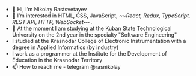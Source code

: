 - 👋 Hi, I’m Nikolay Rastsvetayev 
- 👀 I’m interested in HTML, CSS, JavaScript, *~~React, Redux, TypeScript. REST API, HTTP, WebSocket*~~.
- 🌱 At the moment I am studying at the Kuban State Technological University on the 2nd year in the specialty "Software Engineering"
- I studied at the Krasnodar College of Electronic Instrumentation with a degree in Applied Informatics (by industry)
- I work as a programmer at the Institute for the Development of Education in the Krasnodar Territory
- 📫 How to reach me - telegram @rasnikolay

<!---
rasnikolay/rasnikolay is a ✨ special ✨ repository because its `README.md` (this file) appears on your GitHub profile.
You can click the Preview link to take a look at your changes.
--->

